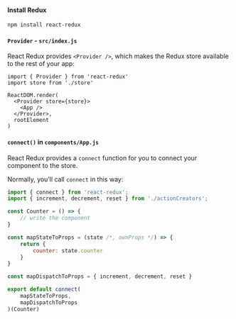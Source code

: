 #### Install Redux

```shell
npm install react-redux
```

#### `Provider` - `src/index.js`

React Redux provides `<Provider />`, which makes the Redux store available to the rest of your app: 

```
import { Provider } from 'react-redux'
import store from './store'

ReactDOM.render(
  <Provider store={store}>
    <App />
  </Provider>,
  rootElement
)
```

#### `connect()` in `components/App.js`

React Redux provides a `connect` function for you to connect your component to the store.

Normally, you’ll call `connect` in this way:

```javascript
import { connect } from 'react-redux';
import { increment, decrement, reset } from './actionCreators';

const Counter = () => {
    // write the component
}

const mapStateToProps = (state /*, ownProps */) => {
    return {
        counter: state.counter
    }
}

const mapDispatchToProps = { increment, decrement, reset }

export default connect(
	mapStateToProps,
	mapDispatchToProps
)(Counter)
```



